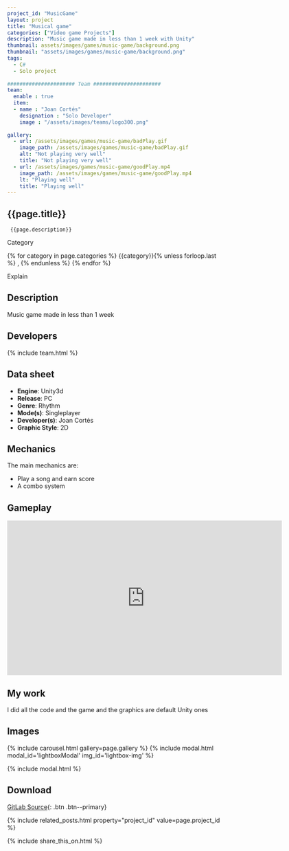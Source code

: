 ```yaml
---
project_id: "MusicGame"
layout: project
title: "Musical game"
categories: ["Video game Projects"]
description: "Music game made in less than 1 week with Unity"
thumbnail: assets/images/games/music-game/background.png
thumbnail: "assets/images/games/music-game/background.png"
tags:
  - C#
  - Solo project
 
###################### Team ######################
team:
  enable : true
  item:
  - name : "Joan Cortés"
    designation : "Solo Developer"
    image : "/assets/images/teams/logo300.png"
 
gallery:
  - url: /assets/images/games/music-game/badPlay.gif 
    image_path: /assets/images/games/music-game/badPlay.gif 
    alt: "Not playing very well" 
    title: "Not playing very well" 
  - url: /assets/images/games/music-game/goodPlay.mp4  
    image_path: /assets/images/games/music-game/goodPlay.mp4 
    lt: "Playing well" 
    title: "Playing well" 
---
```


<div class="col-lg-8 text-center" markdown=1>

## {{page.title}}

     {{page.description}}

</div>

<div class="row">
  <div class="col-lg-12 text-center">
   <p class="text-color font-weight-bold mb-2">Category</p>
   <p>{% for category in page.categories %} {{category}}{% unless forloop.last %} , {% endunless %} {% endfor %}</p>
  </div>
</div>
Explain
<div class="col-lg-8 text-center" markdown=1>

## Description

Music game made in less than 1 week

</div>

<div class="col-lg-8 text-center" markdown=1>

## Developers

{% include team.html %}

## Data sheet

* **Engine**: Unity3d
* **Release**: PC
* **Genre**: Rhythm
* **Mode(s)**: Singleplayer
* **Developer(s)**: Joan Cortés
* **Graphic Style**: 2D

</div>

<div class="col-lg-8 text-center" markdown=1>

## Mechanics

The main mechanics are:

* Play a song and earn score
* A combo system

</div>

## Gameplay

<div class="col-lg-12 text-center" markdown=1>
 <iframe width="640" height="360" src="https://drive.google.com/file/d/1pIRTbpWstjJ8MoKduW5ypt_UIMwg-sko/preview?usp=sharing" frameborder="0" allowfullscreen></iframe>
</div>

<div class="col-lg-8 text-center" markdown=1>

## My work

I did all the code and the game and the graphics are default Unity ones

## Images
  
   {% include carousel.html gallery=page.gallery %}
{% include modal.html modal_id='lightboxModal' img_id='lightbox-img' %}

 {% include modal.html %}

<!-- Script for Modal Begins Here -->
<script>
$(document).ready(function() {
    $('.carousel img').click(function(event) {
        event.preventDefault(); // Prevent the default action

        var imgSrc = this.src;
        $('#lightbox-img').attr('src', imgSrc);

      Explain
        console.log('Modal should be open now without jumping the page.'); // Debug message
    });

    // Check if the modal is being shown and log it
    $('#lightboxModal').on('show.bs.modal', function () {
        console.log('Modal is being shown.');
    });

    // Check if the modal has finished being hidden and log it
    $('#lightboxModal').on('hidden.bs.modal', function () {
        console.log('Modal has been hidden.');
    });
});
</script>

## Download

 [GitLab Source](https://gitlab.com/EvilHack/GuitarHeroTest){: .btn .btn--primary}

</div>

<div class="col-lg-12 text-center" markdown=1>

</div>
{% include related_posts.html property="project_id" value=page.project_id %}

 {% include share_this_on.html %}
